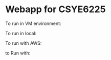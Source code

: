 # Webapp for CSYE6225

To run in VM environment:

To run in local:

To run with AWS:


to Run with:
